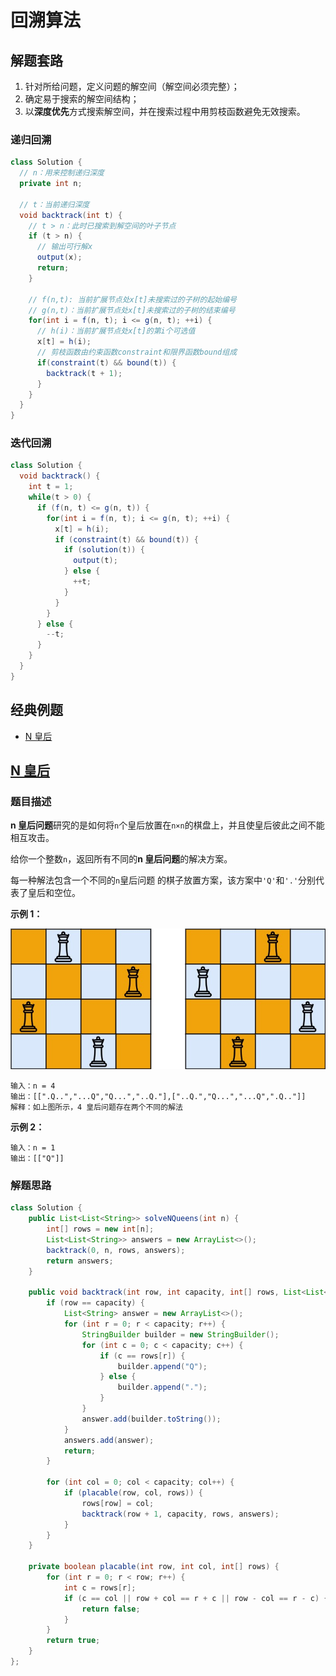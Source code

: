 # 回溯算法

## 解题套路

1. 针对所给问题，定义问题的解空间（解空间必须完整）；
2. 确定易于搜索的解空间结构；
3. 以**深度优先**方式搜索解空间，并在搜索过程中用剪枝函数避免无效搜索。

### 递归回溯

```java
class Solution {
  // n：用来控制递归深度
  private int n;

  // t：当前递归深度
  void backtrack(int t) {
    // t > n：此时已搜索到解空间的叶子节点
    if (t > n) {
      // 输出可行解x
      output(x);
      return;
    }

    // f(n,t): 当前扩展节点处x[t]未搜索过的子树的起始编号
    // g(n,t)：当前扩展节点处x[t]未搜索过的子树的结束编号
    for(int i = f(n, t); i <= g(n, t); ++i) {
      // h(i)：当前扩展节点处x[t]的第i个可选值
      x[t] = h(i);
      // 剪枝函数由约束函数constraint和限界函数bound组成
      if(constraint(t) && bound(t)) {
        backtrack(t + 1);
      }
    }
  }
}
```

### 迭代回溯

```java
class Solution {
  void backtrack() {
    int t = 1;
    while(t > 0) {
      if (f(n, t) <= g(n, t)) {
        for(int i = f(n, t); i <= g(n, t); ++i) {
          x[t] = h(i);
          if (constraint(t) && bound(t)) {
            if (solution(t)) {
              output(t);
            } else {
              ++t;
            }
          }
        }
      } else {
        --t;
      }
    }
  }
}
```

## 经典例题

-   [N 皇后](#N皇后)

## [N 皇后](https://leetcode-cn.com/problems/n-queens/)

### 题目描述

**n 皇后问题**研究的是如何将`n`个皇后放置在`n×n`的棋盘上，并且使皇后彼此之间不能相互攻击。

给你一个整数`n`，返回所有不同的**n 皇后问题**的解决方案。

每一种解法包含一个不同的`n`皇后问题 的棋子放置方案，该方案中`'Q'`和`'.'`分别代表了皇后和空位。

**示例 1：**

![img](../asserts/queens.jpg)

```
输入：n = 4
输出：[[".Q..","...Q","Q...","..Q."],["..Q.","Q...","...Q",".Q.."]]
解释：如上图所示，4 皇后问题存在两个不同的解法
```

**示例 2：**

```
输入：n = 1
输出：[["Q"]]
```

### 解题思路

```java
class Solution {
	public List<List<String>> solveNQueens(int n) {
        int[] rows = new int[n];
        List<List<String>> answers = new ArrayList<>();
        backtrack(0, n, rows, answers);
        return answers;
    }

    public void backtrack(int row, int capacity, int[] rows, List<List<String>> answers) {
        if (row == capacity) {
            List<String> answer = new ArrayList<>();
            for (int r = 0; r < capacity; r++) {
                StringBuilder builder = new StringBuilder();
                for (int c = 0; c < capacity; c++) {
                    if (c == rows[r]) {
                        builder.append("Q");
                    } else {
                        builder.append(".");
                    }
                }
                answer.add(builder.toString());
            }
            answers.add(answer);
            return;
        }

        for (int col = 0; col < capacity; col++) {
            if (placable(row, col, rows)) {
                rows[row] = col;
                backtrack(row + 1, capacity, rows, answers);
            }
        }
    }

    private boolean placable(int row, int col, int[] rows) {
        for (int r = 0; r < row; r++) {
            int c = rows[r];
            if (c == col || row + col == r + c || row - col == r - c) {
                return false;
            }
        }
        return true;
    }
};
```
